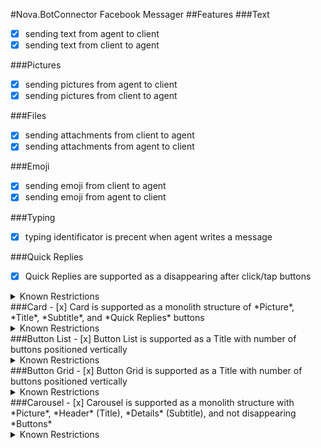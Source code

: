 #Nova.BotConnector Facebook Messager
##Features
###Text
- [x] sending text from agent to client
- [x] sending text from client to agent

###Pictures
- [x] sending pictures from agent to client
- [x] sending pictures from client to agent

###Files
- [x] sending attachments from client to agent
- [x] sending attachments from agent to client

###Emoji
- [x] sending emoji from client to agent
- [x] sending emoji from agent to client

###Typing
- [x] typing identificator is precent when agent writes a message

###Quick Replies
- [x] Quick Replies are supported as a disappearing after click/tap buttons
<details><summary>Known Restrictions</summary>
<p>
```
Keyboards:
Maximum label (buttons text) length 23 characters in Web client and Mobile client
Maximum label (buttons text) length 14 characters on Facebook website in widget 
Maximum 13 buttons
Context (Action Prompt) is required
```
</p>
</details>
###Card
- [x] Card is supported as a monolith structure of *Picture*, *Title*, *Subtitle*, and *Quick Replies* buttons
<details><summary>Known Restrictions</summary>
<p>
```
Maximum Title length is 80 characters
Maximum Subtitle length is 80 characters
Maximum 3 buttons
Maximum label (buttons text) length 23 characters in Web client and Mobile client
Maximum label (buttons text) length 14 characters on Facebook website in widget
```
</p>
</details>
###Button List
- [x] Button List is supported as a Title with number of buttons positioned vertically 
<details><summary>Known Restrictions</summary>
<p>
```
Maximum Title length is 640 characters
Maximum 3 buttons
Maximum label (buttons text) length 23 characters in Web client and Mobile client
Maximum label (buttons text) length 14 characters on Facebook website in widget
Context (Action Prompt) is required
```
</p>
</details>
###Button Grid
- [x] Button Grid is supported as a Title with number of buttons positioned vertically 
<details><summary>Known Restrictions</summary>
<p>
```
Maximum Title length is 640 characters
Maximum 3 buttons
Maximum label (buttons text) length 23 characters in Web client and Mobile client
Maximum label (buttons text) length 14 characters on Facebook website in widget
Context (Action Prompt) is required
```
</p>
</details>
###Carousel
- [x] Carousel is supported as a monolith structure with *Picture*, *Header* (Title), *Details* (Subtitle), and not disappearing *Buttons*
<details><summary>Known Restrictions</summary>
<p>
```
Maximum up to 10 carousel blocks (cards)
Maximum Title length is 80 characters
Maximum Subtitle length is 80 characters
Maximum 3 buttons
Maximum label (buttons text) length 23 characters in Web client and Mobile client
Maximum label (buttons text) length 14 characters on Facebook website in widget
Context (Action Prompt) is required
```
</p>
</details>